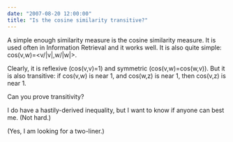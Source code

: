 ```yaml
---
date: "2007-08-20 12:00:00"
title: "Is the cosine similarity transitive?"
---
```




A simple enough similarity measure is the cosine similarity measure. It is used often in Information Retrieval and it works well. It is also quite simple: cos(v,w)=&lt;v/|v|,w/|w|>. 

Clearly, it is reflexive (cos(v,v)=1) and symmetric (cos(v,w)=cos(w,v)). But it is also transitive: if cos(v,w) is near 1, and cos(w,z) is near 1, then cos(v,z) is near 1.

Can you prove transitivity? 

I do have a hastily-derived inequality, but I want to know if anyone can best me. (Not hard.)

(Yes, I am looking for a two-liner.)

